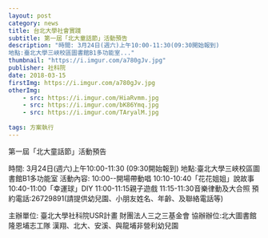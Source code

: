 ```yaml
---
layout: post
category: news
title: 台北大學社會實踐
subtitle: 第一屆「北大童話節」活動預告
description: "時間: 3月24日(週六)上午10:00-11:30(09:30開始報到)
地點:臺北大學三峽校區圖書館B1多功能室..."
thumbnail: "https://i.imgur.com/a780gJv.jpg"
publisher: 社科院
date: 2018-03-15
firstImg: https://i.imgur.com/a780gJv.jpg
otherImg:
    - src: https://i.imgur.com/HiaRvmm.jpg
    - src: https://i.imgur.com/bK86Ymq.jpg
    - src: https://i.imgur.com/TAryalM.jpg
    
tags: 方案執行
---
```


第一屆「北大童話節」活動預告

時間: 3月24日(週六)上午10:00-11:30
(09:30開始報到)
地點:臺北大學三峽校區圖書館B1多功能室
活動內容: 
10:00--開場帶動唱
10:10-10:40「花花姐姐」說故事
10:40-11:00「幸運球」DIY
11:00-11:15親子遊戲
11:15-11:30音樂律動及大合照
預約電話:26729891(請提供幼兒園、小朋友姓名、年齡、及聯絡電話等)

主辦單位:
臺北大學社科院USR計畫
財團法人三之三基金會
協辦辦位:北大圖書館
隆恩埔志工隊
漢翔、北大、安溪、與龍埔非營利幼兒園